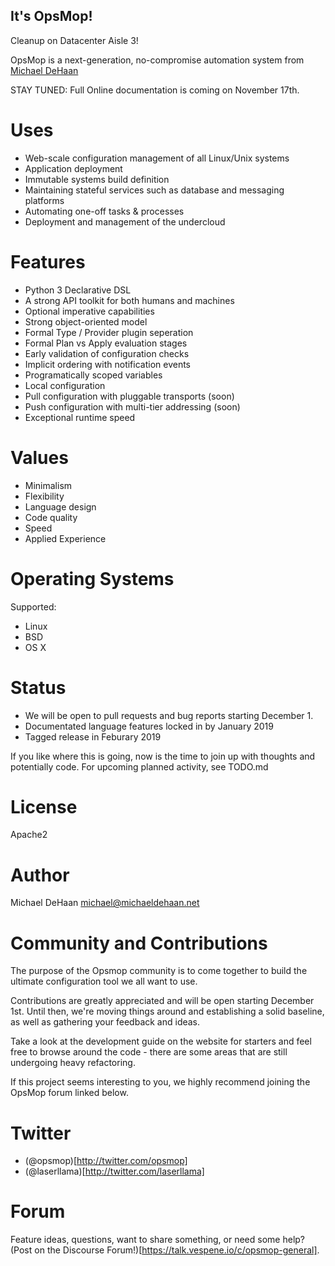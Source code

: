 It's OpsMop!
------------

Cleanup on Datacenter Aisle 3!

OpsMop is a next-generation, no-compromise automation system from [Michael DeHaan](http://michaeldehaan.net)

STAY TUNED: Full Online documentation is coming on November 17th.

Uses
====

* Web-scale configuration management of all Linux/Unix systems
* Application deployment
* Immutable systems build definition
* Maintaining stateful services such as database and messaging platforms
* Automating one-off tasks & processes
* Deployment and management of the undercloud

Features
========

* Python 3 Declarative DSL
* A strong API toolkit for both humans and machines
* Optional imperative capabilities
* Strong object-oriented  model
* Formal Type / Provider plugin seperation
* Formal Plan vs Apply evaluation stages
* Early validation of configuration checks
* Implicit ordering with notification events
* Programatically scoped variables
* Local configuration
* Pull configuration with pluggable transports (soon)
* Push configuration with multi-tier addressing (soon)
* Exceptional runtime speed

Values
======

* Minimalism
* Flexibility
* Language design
* Code quality
* Speed
* Applied Experience

Operating Systems
=================

Supported:

* Linux
* BSD
* OS X

Status
======

* We will be open to pull requests and bug reports starting December 1.
* Documentated language features locked in by January 2019
* Tagged release in Feburary 2019

If you like where this is going, now is the time to join up with thoughts
and potentially code. For upcoming planned activity, see TODO.md

License
=======

Apache2

Author
======

Michael DeHaan <michael@michaeldehaan.net>

Community and Contributions
===========================

The purpose of the Opsmop community is to come together to build the ultimate configuration tool we all want to use.

Contributions are greatly appreciated and will be open starting December 1st. Until then, we're moving things around and establishing a solid
baseline, as well as gathering your feedback and ideas.

Take a look at the development guide on the website for starters and feel free to browse around the code - there are some areas
that are still undergoing heavy refactoring.

If this project seems interesting to you, we highly recommend joining the OpsMop forum linked below.

Twitter
=======

* (@opsmop)[http://twitter.com/opsmop]
* (@laserllama)[http://twitter.com/laserllama]

Forum
=====

Feature ideas, questions, want to share something, or need some help? (Post on the Discourse Forum!)[https://talk.vespene.io/c/opsmop-general].


